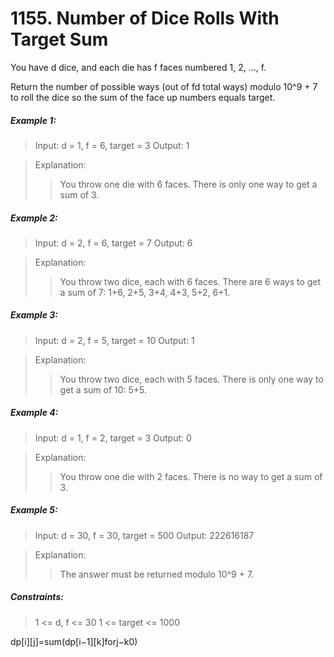 # 1155. Number of Dice Rolls With Target Sum
You have d dice, and each die has f faces numbered 1, 2, ..., f.

Return the number of possible ways (out of fd total ways) modulo 10^9 + 7 to roll the dice so the sum of the face up numbers equals target.

 

##### Example 1:

> Input: d = 1, f = 6, target = 3
> Output: 1

> Explanation: 
>> You throw one die with 6 faces.  There is only one way to get a sum of 3.

##### Example 2:

> Input: d = 2, f = 6, target = 7
> Output: 6

> Explanation: 
>> You throw two dice, each with 6 faces.  There are 6 ways to get a sum of 7:
1+6, 2+5, 3+4, 4+3, 5+2, 6+1.

##### Example 3:

> Input: d = 2, f = 5, target = 10
> Output: 1

> Explanation: 
>> You throw two dice, each with 5 faces.  There is only one way to get a sum of 10: 5+5.

##### Example 4:

> Input: d = 1, f = 2, target = 3
> Output: 0

> Explanation: 
>> You throw one die with 2 faces.  There is no way to get a sum of 3.

##### Example 5:
> Input: d = 30, f = 30, target = 500
> Output: 222616187

> Explanation: 
>> The answer must be returned modulo 10^9 + 7.
 

##### Constraints:

> 1 <= d, f <= 30
> 1 <= target <= 1000

dp[i][j]=sum(dp[i−1][k]forj−k<fandk>0)


